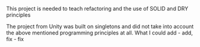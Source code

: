 This project is needed to teach refactoring and the use of SOLID and DRY principles 

The project from Unity was built on singletons and did not take into account the above mentioned programming principles at all. What I could add - add, fix - fix
